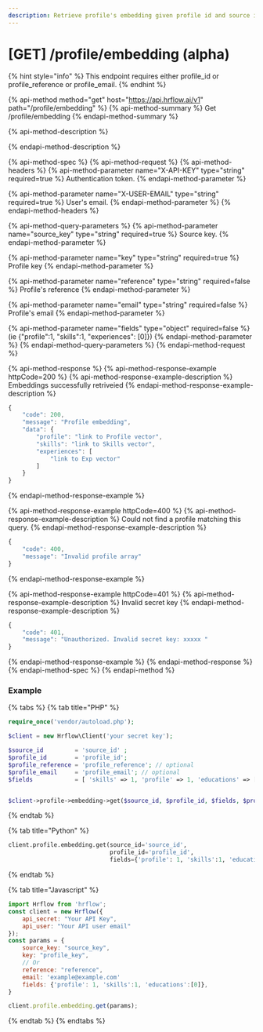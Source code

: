 ```yaml
---
description: Retrieve profile's embedding given profile id and source id.
---
```


# \[GET\] /profile/embedding \(alpha\)

{% hint style="info" %}
This endpoint requires either profile\_id or profile\_reference or profile\_email.
{% endhint %}

{% api-method method="get" host="https://api.hrflow.ai/v1" path="/profile/embedding" %}
{% api-method-summary %}
Get /profile/embedding
{% endapi-method-summary %}

{% api-method-description %}

{% endapi-method-description %}

{% api-method-spec %}
{% api-method-request %}
{% api-method-headers %}
{% api-method-parameter name="X-API-KEY" type="string" required=true %}
Authentication token.
{% endapi-method-parameter %}

{% api-method-parameter name="X-USER-EMAIL" type="string" required=true %}
User's email.
{% endapi-method-parameter %}
{% endapi-method-headers %}

{% api-method-query-parameters %}
{% api-method-parameter name="source\_key" type="string" required=true %}
Source key.
{% endapi-method-parameter %}

{% api-method-parameter name="key" type="string" required=true %}
Profile key
{% endapi-method-parameter %}

{% api-method-parameter name="reference" type="string" required=false %}
Profile's reference
{% endapi-method-parameter %}

{% api-method-parameter name="email" type="string" required=false %}
Profile's email
{% endapi-method-parameter %}

{% api-method-parameter name="fields" type="object" required=false %}
\(ie {"profile":1, "skills":1, "experiences": \[0\]}\)
{% endapi-method-parameter %}
{% endapi-method-query-parameters %}
{% endapi-method-request %}

{% api-method-response %}
{% api-method-response-example httpCode=200 %}
{% api-method-response-example-description %}
Embeddings successfully retriveied
{% endapi-method-response-example-description %}

```javascript
{
    "code": 200,
    "message": "Profile embedding",
    "data": {
        "profile": "link to Profile vector",
        "skills": "link to Skills vector",
        "experiences": [
            "link to Exp vector"
        ]
    }
}
```
{% endapi-method-response-example %}

{% api-method-response-example httpCode=400 %}
{% api-method-response-example-description %}
Could not find a profile matching this query.
{% endapi-method-response-example-description %}

```javascript
{
    "code": 400,
    "message": "Invalid profile array"
}
```
{% endapi-method-response-example %}

{% api-method-response-example httpCode=401 %}
{% api-method-response-example-description %}
Invalid secret key
{% endapi-method-response-example-description %}

```javascript
{
    "code": 401,
    "message": "Unauthorized. Invalid secret key: xxxxx "
}
```
{% endapi-method-response-example %}
{% endapi-method-response %}
{% endapi-method-spec %}
{% endapi-method %}

### Example

{% tabs %}
{% tab title="PHP" %}
```php
require_once('vendor/autoload.php');

$client = new Hrflow\Client('your secret key');

$source_id         = 'source_id' ;
$profile_id        = 'profile_id';
$profile_reference = 'profile_reference'; // optional
$profile_email     = 'profile_email'; // optional
$fields            = [ 'skills' => 1, 'profile' => 1, 'educations' => ['education_id']]


$client->profile->embedding->get($source_id, $profile_id, $fields, $profile_reference, $profile_email);
```
{% endtab %}

{% tab title="Python" %}
```python
client.profile.embedding.get(source_id='source_id',
                             profile_id='profile_id',
                             fields={'profile': 1, 'skills':1, 'educations':[0]})
```
{% endtab %}

{% tab title="Javascript" %}
```javascript
import Hrflow from 'hrflow';
const client = new Hrflow({ 
    api_secret: "Your API Key",
    api_user: "Your API user email" 
});
const params = {
    source_key: "source_key",
    key: "profile_key",
    // Or
    reference: "reference",
    email: 'example@example.com'
    fields: {'profile': 1, 'skills':1, 'educations':[0]},
}

client.profile.embedding.get(params);
```
{% endtab %}
{% endtabs %}

